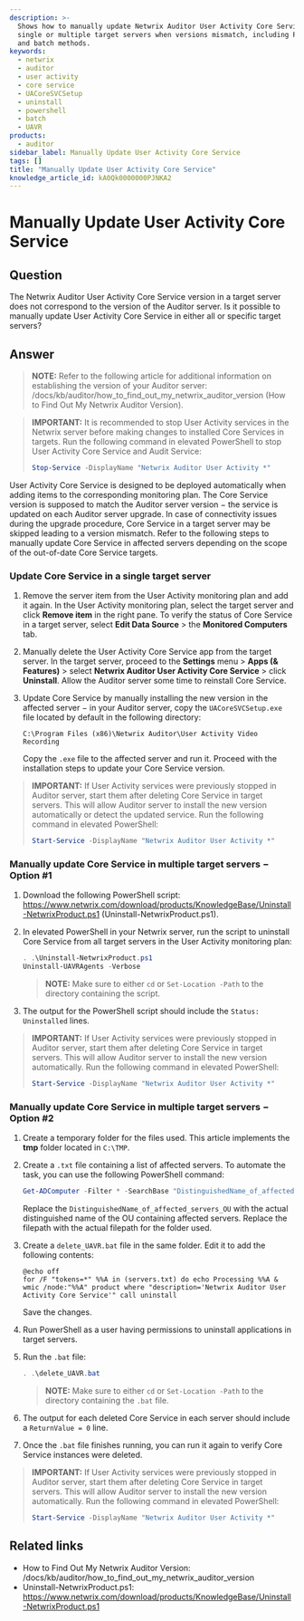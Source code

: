 ```yaml
---
description: >-
  Shows how to manually update Netwrix Auditor User Activity Core Service on
  single or multiple target servers when versions mismatch, including PowerShell
  and batch methods.
keywords:
  - netwrix
  - auditor
  - user activity
  - core service
  - UACoreSVCSetup
  - uninstall
  - powershell
  - batch
  - UAVR
products:
  - auditor
sidebar_label: Manually Update User Activity Core Service
tags: []
title: "Manually Update User Activity Core Service"
knowledge_article_id: kA0Qk0000000PJNKA2
---
```


# Manually Update User Activity Core Service

## Question

The Netwrix Auditor User Activity Core Service version in a target server does not correspond to the version of the Auditor server. Is it possible to manually update User Activity Core Service in either all or specific target servers?

## Answer

> **NOTE:** Refer to the following article for additional information on establishing the version of your Auditor server: /docs/kb/auditor/how_to_find_out_my_netwrix_auditor_version (How to Find Out My Netwrix Auditor Version).

> **IMPORTANT:** It is recommended to stop User Activity services in the Netwrix server before making changes to installed Core Services in targets. Run the following command in elevated PowerShell to stop User Activity Core Service and Audit Service:
>
> ```powershell
> Stop-Service -DisplayName "Netwrix Auditor User Activity *"
> ```

User Activity Core Service is designed to be deployed automatically when adding items to the corresponding monitoring plan. The Core Service version is supposed to match the Auditor server version − the service is updated on each Auditor server upgrade. In case of connectivity issues during the upgrade procedure, Core Service in a target server may be skipped leading to a version mismatch. Refer to the following steps to manually update Core Service in affected servers depending on the scope of the out-of-date Core Service targets.

### Update Core Service in a single target server

1. Remove the server item from the User Activity monitoring plan and add it again. In the User Activity monitoring plan, select the target server and click **Remove item** in the right pane. To verify the status of Core Service in a target server, select **Edit Data Source** > the **Monitored Computers** tab.
2. Manually delete the User Activity Core Service app from the target server. In the target server, proceed to the **Settings** menu > **Apps (& Features)** > select **Netwrix Auditor User Activity Core Service** > click **Uninstall**. Allow the Auditor server some time to reinstall Core Service.
3. Update Core Service by manually installing the new version in the affected server − in your Auditor server, copy the `UACoreSVCSetup.exe` file located by default in the following directory:

   ```text
   C:\Program Files (x86)\Netwrix Auditor\User Activity Video Recording
   ```

   Copy the `.exe` file to the affected server and run it. Proceed with the installation steps to update your Core Service version.

> **IMPORTANT:** If User Activity services were previously stopped in Auditor server, start them after deleting Core Service in target servers. This will allow Auditor server to install the new version automatically or detect the updated service. Run the following command in elevated PowerShell:
>
> ```powershell
> Start-Service -DisplayName "Netwrix Auditor User Activity *"
> ```

### Manually update Core Service in multiple target servers − Option #1

1. Download the following PowerShell script: https://www.netwrix.com/download/products/KnowledgeBase/Uninstall-NetwrixProduct.ps1 (Uninstall-NetwrixProduct.ps1).
2. In elevated PowerShell in your Netwrix server, run the script to uninstall Core Service from all target servers in the User Activity monitoring plan:

   ```powershell
   . .\Uninstall-NetwrixProduct.ps1
   Uninstall-UAVRAgents -Verbose
   ```

   > **NOTE:** Make sure to either `cd` or `Set-Location -Path` to the directory containing the script.

3. The output for the PowerShell script should include the `Status: Uninstalled` lines.

> **IMPORTANT:** If User Activity services were previously stopped in Auditor server, start them after deleting Core Service in target servers. This will allow Auditor server to install the new version automatically. Run the following command in elevated PowerShell:
>
> ```powershell
> Start-Service -DisplayName "Netwrix Auditor User Activity *"
> ```

### Manually update Core Service in multiple target servers − Option #2

1. Create a temporary folder for the files used. This article implements the **tmp** folder located in `C:\TMP`.
2. Create a `.txt` file containing a list of affected servers. To automate the task, you can use the following PowerShell command:

   ```powershell
   Get-ADComputer -Filter * -SearchBase "DistinguishedName_of_affected_servers_OU" | Select -Expand Name | Out-File -filepath C:\TMP\servers.txt -Encoding ascii
   ```

   Replace the `DistinguishedName_of_affected_servers_OU` with the actual distinguished name of the OU containing affected servers. Replace the filepath with the actual filepath for the folder used.

3. Create a `delete_UAVR.bat` file in the same folder. Edit it to add the following contents:

   ```batch
   @echo off
   for /F "tokens=*" %%A in (servers.txt) do echo Processing %%A & wmic /node:"%%A" product where "description='Netwrix Auditor User Activity Core Service'" call uninstall
   ```

   Save the changes.

4. Run PowerShell as a user having permissions to uninstall applications in target servers.
5. Run the `.bat` file:

   ```powershell
   . .\delete_UAVR.bat
   ```

   > **NOTE:** Make sure to either `cd` or `Set-Location -Path` to the directory containing the `.bat` file.

6. The output for each deleted Core Service in each server should include a `ReturnValue = 0` line.
7. Once the `.bat` file finishes running, you can run it again to verify Core Service instances were deleted.

> **IMPORTANT:** If User Activity services were previously stopped in Auditor server, start them after deleting Core Service in target servers. This will allow Auditor server to install the new version automatically. Run the following command in elevated PowerShell:
>
> ```powershell
> Start-Service -DisplayName "Netwrix Auditor User Activity *"
> ```

## Related links

- How to Find Out My Netwrix Auditor Version: /docs/kb/auditor/how_to_find_out_my_netwrix_auditor_version
- Uninstall-NetwrixProduct.ps1: https://www.netwrix.com/download/products/KnowledgeBase/Uninstall-NetwrixProduct.ps1
